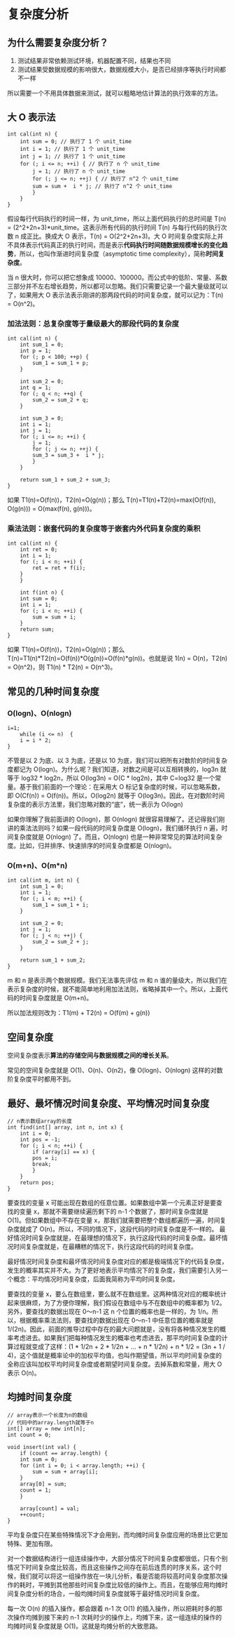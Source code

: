 # 复杂度分析

## 为什么需要复杂度分析？

1. 测试结果非常依赖测试环境，机器配置不同，结果也不同
2. 测试结果受数据规模的影响很大，数据规模大小，是否已经排序等执行时间都不一样

所以需要一个不用具体数据来测试，就可以粗略地估计算法的执行效率的方法。

## 大 O 表示法

    int cal(int n) {
        int sum = 0; // 执行了 1 个 unit_time
        int i = 1; // 执行了 1 个 unit_time
        int j = 1; // 执行了 1 个 unit_time
        for (; i <= n; ++i) { // 执行了 n 个 unit_time
            j = 1; // 执行了 n 个 unit_time
            for (; j <= n; ++j) { // 执行了 n^2 个 unit_time
            sum = sum +  i * j; // 执行了 n^2 个 unit_time
            }
        }
    }

假设每行代码执行的时间一样，为 unit_time，所以上面代码执行的总时间是 T(n) = (2^2+2n+3)*unit_time。这表示所有代码的执行时间 T(n) 与每行代码的执行次数 n 成正比。换成大 O 表示，T(n) = O(2^2+2n+3)。大 O 时间复杂度实际上并不具体表示代码真正的执行时间，而是表示**代码执行时间随数据规模增长的变化趋势**，所以，也叫作渐进时间复杂度（asymptotic time complexity），简称**时间复杂度**。

当 n 很大时，你可以把它想象成 10000、100000。而公式中的低阶、常量、系数三部分并不左右增长趋势，所以都可以忽略。我们只需要记录一个最大量级就可以了，如果用大 O 表示法表示刚讲的那两段代码的时间复杂度，就可以记为：T(n) = O(n^2)。

### 加法法则：总复杂度等于量级最大的那段代码的复杂度

    int cal(int n) {
        int sum_1 = 0;
        int p = 1;
        for (; p < 100; ++p) {
            sum_1 = sum_1 + p;
        }

        int sum_2 = 0;
        int q = 1;
        for (; q < n; ++q) {
            sum_2 = sum_2 + q;
        }
        
        int sum_3 = 0;
        int i = 1;
        int j = 1;
        for (; i <= n; ++i) {
            j = 1; 
            for (; j <= n; ++j) {
            sum_3 = sum_3 +  i * j;
            }
        }
        
        return sum_1 + sum_2 + sum_3;
    }

如果 T1(n)=O(f(n))，T2(n)=O(g(n))；那么 T(n)=T1(n)+T2(n)=max(O(f(n)), O(g(n))) = O(max(f(n), g(n)))。

### 乘法法则：嵌套代码的复杂度等于嵌套内外代码复杂度的乘积
    
    int cal(int n) {
        int ret = 0; 
        int i = 1;
        for (; i < n; ++i) {
            ret = ret + f(i);
        } 
        } 
        
        int f(int n) {
        int sum = 0;
        int i = 1;
        for (; i < n; ++i) {
            sum = sum + i;
        } 
        return sum;
    }

如果 T1(n)=O(f(n))，T2(n)=O(g(n))；那么 T(n)=T1(n)*T2(n)=O(f(n))*O(g(n))=O(f(n)*g(n))。也就是说 1(n) = O(n)，T2(n) = O(n^2)，则 T1(n) * T2(n) = O(n^3)。

## 常见的几种时间复杂度

### O(logn)、O(nlogn)

    i=1;
        while (i <= n)  {
        i = i * 2;
    }

不管是以 2 为底、以 3 为底，还是以 10 为底，我们可以把所有对数阶的时间复杂度都记为 O(logn)。为什么呢？我们知道，对数之间是可以互相转换的，log3n 就等于 log32 * log2n，所以 O(log3n) = O(C *  log2n)，其中 C=log32 是一个常量。基于我们前面的一个理论：在采用大 O 标记复杂度的时候，可以忽略系数，即 O(Cf(n)) = O(f(n))。所以，O(log2n) 就等于 O(log3n)。因此，在对数阶时间复杂度的表示方法里，我们忽略对数的“底”，统一表示为 O(logn)

如果你理解了我前面讲的 O(logn)，那 O(nlogn) 就很容易理解了。还记得我们刚讲的乘法法则吗？如果一段代码的时间复杂度是 O(logn)，我们循环执行 n 遍，时间复杂度就是 O(nlogn) 了。而且，O(nlogn) 也是一种非常常见的算法时间复杂度。比如，归并排序、快速排序的时间复杂度都是 O(nlogn)。

### O(m+n)、O(m*n)

    int cal(int m, int n) {
        int sum_1 = 0;
        int i = 1;
        for (; i < m; ++i) {
            sum_1 = sum_1 + i;
        }

        int sum_2 = 0;
        int j = 1;
        for (; j < n; ++j) {
            sum_2 = sum_2 + j;
        }

        return sum_1 + sum_2;
    }

m 和 n 是表示两个数据规模。我们无法事先评估 m 和 n 谁的量级大，所以我们在表示复杂度的时候，就不能简单地利用加法法则，省略掉其中一个。所以，上面代码的时间复杂度就是 O(m+n)。 

所以加法规则改为：T1(m) + T2(n) = O(f(m) + g(n))

## 空间复杂度

空间复杂度表示**算法的存储空间与数据规模之间的增长关系**。

常见的空间复杂度就是 O(1)、O(n)、O(n2)，像 O(logn)、O(nlogn) 这样的对数阶复杂度平时都用不到。

## 最好、最坏情况时间复杂度、平均情况时间复杂度

    // n表示数组array的长度
    int find(int[] array, int n, int x) {
        int i = 0;
        int pos = -1;
        for (; i < n; ++i) {
            if (array[i] == x) {
            pos = i;
            break;
            }
        }
        return pos;
    }

要查找的变量 x 可能出现在数组的任意位置。如果数组中第一个元素正好是要查找的变量 x，那就不需要继续遍历剩下的 n-1 个数据了，那时间复杂度就是 O(1)。但如果数组中不存在变量 x，那我们就需要把整个数组都遍历一遍，时间复杂度就成了 O(n)。所以，不同的情况下，这段代码的时间复杂度是不一样的。
最好情况时间复杂度就是，在最理想的情况下，执行这段代码的时间复杂度。最坏情况时间复杂度就是，在最糟糕的情况下，执行这段代码的时间复杂度。

最好情况时间复杂度和最坏情况时间复杂度对应的都是极端情况下的代码复杂度，发生的概率其实并不大。为了更好地表示平均情况下的复杂度，我们需要引入另一个概念：平均情况时间复杂度，后面我简称为平均时间复杂度。

要查找的变量 x，要么在数组里，要么就不在数组里。这两种情况对应的概率统计起来很麻烦，为了方便你理解，我们假设在数组中与不在数组中的概率都为 1/2。另外，要查找的数据出现在 0～n-1 这 n 个位置的概率也是一样的，为 1/n。所以，根据概率乘法法则，要查找的数据出现在 0～n-1 中任意位置的概率就是 1/(2n)。因此，前面的推导过程中存在的最大问题就是，没有将各种情况发生的概率考虑进去。如果我们把每种情况发生的概率也考虑进去，那平均时间复杂度的计算过程就变成了这样：(1 * 1/2n + 2 * 1/2n + ... + n * 1/2n) + n * 1/2 = (3n + 1 / 4)，这个值就是概率论中的加权平均值，也叫作期望值，所以平均时间复杂度的全称应该叫加权平均时间复杂度或者期望时间复杂度。去掉系数和常量，用大 O 表示 O(n)。

## 均摊时间复杂度

    // array表示一个长度为n的数组
    // 代码中的array.length就等于n
    int[] array = new int[n];
    int count = 0;
    
    void insert(int val) {
        if (count == array.length) {
        int sum = 0;
        for (int i = 0; i < array.length; ++i) {
            sum = sum + array[i];
        }
        array[0] = sum;
        count = 1;
        }

        array[count] = val;
        ++count;
    }

平均复杂度只在某些特殊情况下才会用到，而均摊时间复杂度应用的场景比它更加特殊、更加有限。

对一个数据结构进行一组连续操作中，大部分情况下时间复杂度都很低，只有个别情况下时间复杂度比较高，而且这些操作之间存在前后连贯的时序关系，这个时候，我们就可以将这一组操作放在一块儿分析，看是否能将较高时间复杂度那次操作的耗时，平摊到其他那些时间复杂度比较低的操作上。而且，在能够应用均摊时间复杂度分析的场合，一般均摊时间复杂度就等于最好情况时间复杂度。

每一次 O(n) 的插入操作，都会跟着 n-1 次 O(1) 的插入操作，所以把耗时多的那次操作均摊到接下来的 n-1 次耗时少的操作上，均摊下来，这一组连续的操作的均摊时间复杂度就是 O(1)。这就是均摊分析的大致思路。